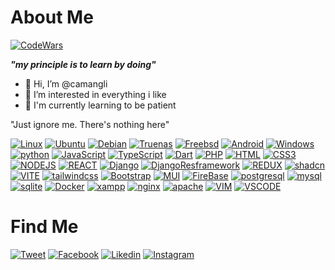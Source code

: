# About Me
[![CodeWars](https://www.codewars.com/users/camangli/badges/micro)](https://www.codewars.com/users/camangli)

<b>*"my principle is to learn by doing"*</b>
- 👋 Hi, I’m @camangli
- 👀 I’m interested in everything i like
- 🌱 I'm currently learning to be patient

"Just ignore me. There's nothing here"

[![Linux](https://img.shields.io/badge/Linux-FCC624?style=for-the-badge&logo=linux&logoColor=black)]()
[![Ubuntu](https://img.shields.io/badge/Ubuntu-E95420?style=for-the-badge&logo=ubuntu&logoColor=white)]()
[![Debian](https://img.shields.io/badge/Debian-A81D33?style=for-the-badge&logo=debian&logoColor=white)]()
[![Truenas](https://img.shields.io/badge/TrueNAS-0095D5?style=for-the-badge&logo=truenas&logoColor=white)]()
[![Freebsd](https://img.shields.io/badge/freebsd-AB2B28?style=for-the-badge&logo=freebsd&logoColor=white)]()
[![Android](https://img.shields.io/badge/Android-3DDC84?style=for-the-badge&logo=android&logoColor=white)]()
[![Windows](https://img.shields.io/badge/Windows-0078D6?style=for-the-badge&logo=windows&logoColor=white)]()
[![python](https://img.shields.io/badge/Python-FFD43B?style=for-the-badge&logo=python&logoColor=blue)]()
[![JavaScript](https://img.shields.io/badge/JavaScript-323330?style=for-the-badge&logo=javascript&logoColor=F7DF1E)]()
[![TypeScript](https://img.shields.io/badge/TypeScript-007ACC?style=for-the-badge&logo=typescript&logoColor=white)]()
[![Dart](https://img.shields.io/badge/Dart-0175C2?style=for-the-badge&logo=dart&logoColor=white)]()
[![PHP](https://img.shields.io/badge/PHP-777BB4?style=for-the-badge&logo=php&logoColor=white)]()
[![HTML](https://img.shields.io/badge/HTML5-E34F26?style=for-the-badge&logo=html5&logoColor=white)]()
[![CSS3](https://img.shields.io/badge/CSS3-1572B6?style=for-the-badge&logo=css3&logoColor=white)]()
[![NODEJS](https://img.shields.io/badge/Node%20js-339933?style=for-the-badge&logo=nodedotjs&logoColor=whit)]()
[![REACT](https://img.shields.io/badge/React-20232A?style=for-the-badge&logo=react&logoColor=61DAFB)]()
[![Django](https://img.shields.io/badge/Django-092E20?style=for-the-badge&logo=django&logoColor=green)]()
[![DjangoResframework](https://img.shields.io/badge/django%20rest-ff1709?style=for-the-badge&logo=django&logoColor=white)]()
[![REDUX](https://img.shields.io/badge/Redux-593D88?style=for-the-badge&logo=redux&logoColor=white)]()
[![shadcn](https://img.shields.io/badge/shadcn%2Fui-000000?style=for-the-badge&logo=shadcnui&logoColor=white)]()
[![VITE](https://img.shields.io/badge/Vite-B73BFE?style=for-the-badge&logo=vite&logoColor=FFD62E)]()
[![tailwindcss](https://img.shields.io/badge/Tailwind_CSS-38B2AC?style=for-the-badge&logo=tailwind-css&logoColor=white)]()
[![Bootstrap](https://img.shields.io/badge/Bootstrap-563D7C?style=for-the-badge&logo=bootstrap&logoColor=white)]()
[![MUI](https://img.shields.io/badge/Material%20UI-007FFF?style=for-the-badge&logo=mui&logoColor=white)]()
[![FireBase](https://img.shields.io/badge/firebase-ffca28?style=for-the-badge&logo=firebase&logoColor=black)]()
[![postgresql](https://img.shields.io/badge/PostgreSQL-316192?style=for-the-badge&logo=postgresql&logoColor=white)]()
[![mysql](https://img.shields.io/badge/MySQL-005C84?style=for-the-badge&logo=mysql&logoColor=white)]()
[![sqlite](https://img.shields.io/badge/Sqlite-003B57?style=for-the-badge&logo=sqlite&logoColor=white)]()
[![Docker](https://img.shields.io/badge/Docker-2CA5E0?style=for-the-badge&logo=docker&logoColor=white)]()
[![xampp](https://img.shields.io/badge/Xampp-F37623?style=for-the-badge&logo=xampp&logoColor=whit)]()
[![nginx](https://img.shields.io/badge/Nginx-009639?style=for-the-badge&logo=nginx&logoColor=white)]()
[![apache](https://img.shields.io/badge/Apache-D22128?style=for-the-badge&logo=Apache&logoColor=white)]()
[![VIM](https://img.shields.io/badge/VIM-%2311AB00.svg?&style=for-the-badge&logo=vim&logoColor=white)]()
[![VSCODE](https://img.shields.io/badge/VSCode-0078D4?style=for-the-badge&logo=visual%20studio%20code&logoColor=white)]()

# Find Me
[![Tweet](https://img.shields.io/badge/X-000000?style=for-the-badge&logo=x&logoColor=white)](https://twitter.com/camangli)
[![Facebook](https://img.shields.io/badge/Facebook-1877F2?style=for-the-badge&logo=facebook&logoColor=white)](https://www.facebook.com/Camangli/)
[![Likedin](https://img.shields.io/badge/LinkedIn-0077B5?style=for-the-badge&logo=linkedin&logoColor=white)](https://www.linkedin.com/in/camangli/)
[![Instagram](https://img.shields.io/badge/Instagram-E4405F?style=for-the-badge&logo=instagram&logoColor=white)](https://www.instagram.com/camangli/)


<!---
camangli/camangli is a ✨ special ✨ repository because its `README.md` (this file) appears on your GitHub profile.
You can click the Preview link to take a look at your changes.
--->
